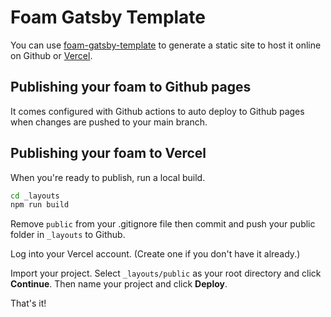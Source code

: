 # Foam Gatsby Template

You can use [foam-gatsby-template](https://github.com/mathieudutour/foam-gatsby-template) to generate a static site to host it online on Github or [Vercel](https://vercel.com). 

## Publishing your foam to Github pages
It comes configured with Github actions to auto deploy to Github pages when changes are pushed to your main branch.

## Publishing your foam to Vercel

When you're ready to publish, run a local build.
```bash
cd _layouts
npm run build
```

Remove `public` from your .gitignore file then commit and push your public folder in `_layouts` to Github.

Log into your Vercel account. (Create one if you don't have it already.)

Import your project. Select `_layouts/public` as your root directory and click **Continue**. Then name your project and click **Deploy**.

That's it! 



